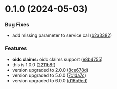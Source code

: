 # 0.1.0 (2024-05-03)


### Bug Fixes

* add missing parameter to service cal ([b2a3382](https://github.com/pjoshi2023/oidc-claims-paras/commit/b2a33825dad95513aefbcebc066c7abb2ebea1ed))


### Features

* **oidc claims:** oidc claims support ([e8b4755](https://github.com/pjoshi2023/oidc-claims-paras/commit/e8b47555096d38f189746c636e894a0b80fb151f))
* this is 1.0.0 ([2211b8f](https://github.com/pjoshi2023/oidc-claims-paras/commit/2211b8fed6a5699c586aaaa5a98672f873187235))
* version upgraded to 2.0.0 ([8ce678d](https://github.com/pjoshi2023/oidc-claims-paras/commit/8ce678dc50d91b2040e0a57f302c723b7367e241))
* version upgraded to 5.0.0 ([7c1da7c](https://github.com/pjoshi2023/oidc-claims-paras/commit/7c1da7cd5193a6c15b89a25d037934d274be3adb))
* version upgraded to 6.0.0 ([d16b9ed](https://github.com/pjoshi2023/oidc-claims-paras/commit/d16b9edea412a21499e413720e87d195a9a26fb9))



